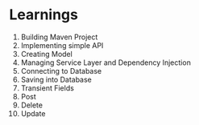 # Learnings

1. Building Maven Project
2. Implementing simple API
3. Creating Model
4. Managing Service Layer and Dependency Injection
5. Connecting to Database
6. Saving into Database
7. Transient Fields
8. Post
9. Delete
10. Update